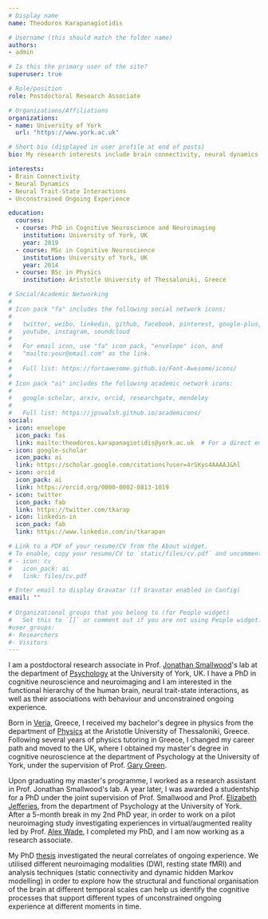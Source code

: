 ```yaml
---
# Display name
name: Theodoros Karapanagiotidis

# Username (this should match the folder name)
authors:
- admin

# Is this the primary user of the site?
superuser: true

# Role/position
role: Postdoctoral Research Associate

# Organizations/Affiliations
organizations:
- name: University of York
  url: "https://www.york.ac.uk"

# Short bio (displayed in user profile at end of posts)
bio: My research interests include brain connectivity, neural dynamics and unconstrained ongoing experience.

interests:
- Brain Connectivity
- Neural Dynamics
- Neural Trait-State Interactions
- Unconstrained Ongoing Experience

education:
  courses:
  - course: PhD in Cognitive Neuroscience and Neuroimaging
    institution: University of York, UK
    year: 2019
  - course: MSc in Cognitive Neuroscience
    institution: University of York, UK
    year: 2014
  - course: BSc in Physics
    institution: Aristotle University of Thessaloniki, Greece

# Social/Academic Networking
#
# Icon pack "fa" includes the following social network icons:
#
#   twitter, weibo, linkedin, github, facebook, pinterest, google-plus,
#   youtube, instagram, soundcloud
#
#   For email icon, use "fa" icon pack, "envelope" icon, and
#   "mailto:your@email.com" as the link.
#
#   Full list: https://fortawesome.github.io/Font-Awesome/icons/
#
# Icon pack "ai" includes the following academic network icons:
#
#   google-scholar, arxiv, orcid, researchgate, mendeley
#
#   Full list: https://jpswalsh.github.io/academicons/
social:
- icon: envelope
  icon_pack: fas
  link: mailto:theodoros.karapanagiotidis@york.ac.uk  # For a direct email link, use "mailto:test@example.org".
- icon: google-scholar
  icon_pack: ai
  link: https://scholar.google.com/citations?user=4rSKys4AAAAJ&hl
- icon: orcid
  icon_pack: ai
  link: https://orcid.org/0000-0002-0813-1019
- icon: twitter
  icon_pack: fab
  link: https://twitter.com/tkarap
- icon: linkedin-in
  icon_pack: fab
  link: https://www.linkedin.com/in/tkarapan

# Link to a PDF of your resume/CV from the About widget.
# To enable, copy your resume/CV to `static/files/cv.pdf` and uncomment the lines below.  
# - icon: cv
#   icon_pack: ai
#   link: files/cv.pdf

# Enter email to display Gravatar (if Gravatar enabled in Config)
email: ""
  
# Organizational groups that you belong to (for People widget)
#   Set this to `[]` or comment out if you are not using People widget.  
#user_groups:
#- Researchers
#- Visitors
---
```


I am a postdoctoral research associate in Prof. [Jonathan Smallwood](https://www.york.ac.uk/psychology/staff/academicstaff/jonathan_smallwood/)'s lab at the department of [Psychology](https://www.york.ac.uk/psychology/) at the University of York, UK. I have a PhD in cognitive neuroscience and neuroimaging and I am interested in the functional hierarchy of the human brain, neural trait-state interactions, as well as their associations with behaviour and unconstrained ongoing experience.

Born in [Veria](https://en.wikipedia.org/wiki/Veria), Greece, I received my bachelor's degree in physics from the department of [Physics](https://www.physics.auth.gr/en) at the Aristotle University of Thessaloniki, Greece. Following several years of physics tutoring in Greece, I changed my career path and moved to the UK, where I obtained my master's degree in cognitive neuroscience at the department of Psychology at the University of York, under the supervision of Prof. [Gary Green](https://www.york.ac.uk/psychology/staff/emeritusfaculty/ggrg1/).

Upon graduating my master's programme, I worked as a research assistant in Prof. Jonathan Smallwood's lab. A year later, I was awarded a studentship for a PhD under the joint supervision of Prof. Smallwood and Prof. [Elizabeth Jefferies](https://www.york.ac.uk/psychology/staff/academicstaff/ej514/), from the department of Psychology at the University of York. After a 5-month break in my 2nd PhD year, in order to work on a pilot neuroimaging study investigating experiences in virtual/augmented reality led by Prof. [Alex Wade](https://www.york.ac.uk/psychology/staff/academicstaff/alex-wade/), I completed my PhD, and I am now working as a research associate.

My PhD [thesis](http://etheses.whiterose.ac.uk/25062/) investigated the neural correlates of ongoing experience. We utilised different neuroimaging modalities (DWI, resting state fMRI) and analysis techniques (static connectivity and dynamic hidden Markov modelling) in order to explore how the structural and functional organisation of the brain at different temporal scales can help us identify the cognitive processes that support different types of unconstrained ongoing experience at different moments in time.
